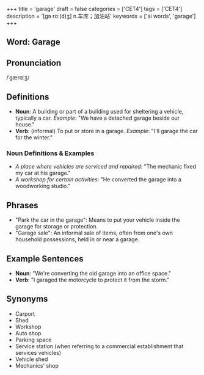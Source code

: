 +++
title = 'garage'
draft = false
categories = ['CET4']
tags = ['CET4']
description = '[gə rɑː(d)ʒ] n.车库；加油站'
keywords = ['ai words', 'garage']
+++

## Word: Garage

## Pronunciation
/ˈɡærɑːʒ/

## Definitions
- **Noun**: A building or part of a building used for sheltering a vehicle, typically a car. _Example_: "We have a detached garage beside our house."
- **Verb**: (informal) To put or store in a garage. _Example_: "I'll garage the car for the winter."

### Noun Definitions & Examples
- _A place where vehicles are serviced and repaired:_ "The mechanic fixed my car at his garage."
- _A workshop for certain activities:_ "He converted the garage into a woodworking studio."
  
## Phrases
- "Park the car in the garage": Means to put your vehicle inside the garage for storage or protection.
- "Garage sale": An informal sale of items, often from one's own household possessions, held in or near a garage.

## Example Sentences
- **Noun**: "We're converting the old garage into an office space."
- **Verb**: "I garaged the motorcycle to protect it from the storm."

## Synonyms
- Carport
- Shed
- Workshop
- Auto shop
- Parking space
- Service station (when referring to a commercial establishment that services vehicles)
- Vehicle shed
- Mechanics' shop
